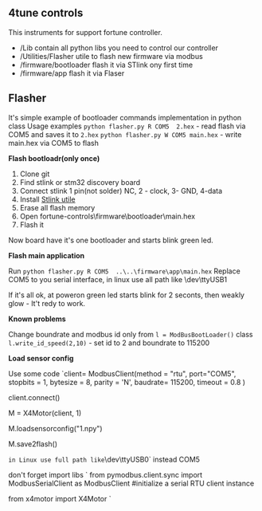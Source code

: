 
## 4tune controls 
This instruments for support fortune controller.

 - /Lib contain all python libs you need to control our controller
 - /Utilities/Flasher utile to flash new firmware via modbus
 - /firmware/bootloader flash it via STlink ony first time
 - /firmware/app flash it via Flaser


## Flasher
It's simple example of bootloader commands implementation in python class 
Usage examples 
`python flasher.py R COM5  2.hex` - read flash via COM5 and saves it to `2.hex`
`python flasher.py W COM5 main.hex` - write main.hex via COM5 to flash


**Flash bootloadr(only once)**
 1. Clone git
 2. Find stlink or stm32 discovery board
 3. Connect stlink 1 pin(not solder) NC, 2 - clock, 3- GND, 4-data
 4. Install [Stlink utile](https://www.st.com/en/development-tools/stsw-link004.html)
 5. Erase all flash memory
 6. Open fortune-controls\firmware\bootloader\main.hex
 7. Flash it
 
Now board have it's one bootloader and starts blink green led.

**Flash main application**

Run `python flasher.py R COM5  ..\..\firmware\app\main.hex` 
Replace COM5 to you serial interface, in linux use all path like \dev\ttyUSB1

If it's all ok, at poweron green led starts blink for 2 seconts, then weakly glow - It't redy to work.

**Known problems**

Change boundrate and modbus id only from `l = ModBusBootLoader()` class
`l.write_id_speed(2,10)` - set id to 2 and boundrate to 115200

**Load sensor config**

Use some code 
`client= ModbusClient(method = "rtu", port="COM5", stopbits = 1,
                     bytesize = 8, parity = 'N', baudrate= 115200,
                     timeout = 0.8 )
					 
					 
client.connect()


M = X4Motor(client, 1)


M.loadsensorconfig("1.npy")


M.save2flash()


`
in Linux use full path like `\dev\ttyUSB0` instead COM5


don't forget import libs
`
from pymodbus.client.sync import ModbusSerialClient as ModbusClient #initialize a serial RTU client instance


from x4motor import X4Motor
`